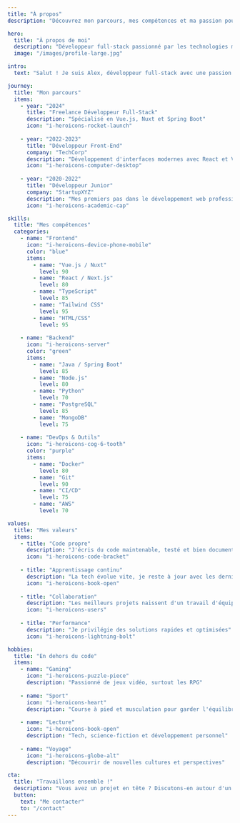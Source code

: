 ```yaml
---
title: "À propos"
description: "Découvrez mon parcours, mes compétences et ma passion pour le développement web"

hero:
  title: "À propos de moi"
  description: "Développeur full-stack passionné par les technologies modernes"
  image: "/images/profile-large.jpg"

intro:
  text: "Salut ! Je suis Alex, développeur full-stack avec une passion pour créer des applications web modernes et performantes. Depuis plusieurs années, je transforme des idées en solutions digitales innovantes."

journey:
  title: "Mon parcours"
  items:
    - year: "2024"
      title: "Freelance Développeur Full-Stack"
      description: "Spécialisé en Vue.js, Nuxt et Spring Boot"
      icon: "i-heroicons-rocket-launch"
      
    - year: "2022-2023"
      title: "Développeur Front-End"
      company: "TechCorp"
      description: "Développement d'interfaces modernes avec React et Vue.js"
      icon: "i-heroicons-computer-desktop"
      
    - year: "2020-2022"
      title: "Développeur Junior"
      company: "StartupXYZ"
      description: "Mes premiers pas dans le développement web professionnel"
      icon: "i-heroicons-academic-cap"

skills:
  title: "Mes compétences"
  categories:
    - name: "Frontend"
      icon: "i-heroicons-device-phone-mobile"
      color: "blue"
      items:
        - name: "Vue.js / Nuxt"
          level: 90
        - name: "React / Next.js"
          level: 80
        - name: "TypeScript"
          level: 85
        - name: "Tailwind CSS"
          level: 95
        - name: "HTML/CSS"
          level: 95
          
    - name: "Backend"
      icon: "i-heroicons-server"
      color: "green"
      items:
        - name: "Java / Spring Boot"
          level: 85
        - name: "Node.js"
          level: 80
        - name: "Python"
          level: 70
        - name: "PostgreSQL"
          level: 85
        - name: "MongoDB"
          level: 75
          
    - name: "DevOps & Outils"
      icon: "i-heroicons-cog-6-tooth"
      color: "purple"
      items:
        - name: "Docker"
          level: 80
        - name: "Git"
          level: 90
        - name: "CI/CD"
          level: 75
        - name: "AWS"
          level: 70

values:
  title: "Mes valeurs"
  items:
    - title: "Code propre"
      description: "J'écris du code maintenable, testé et bien documenté"
      icon: "i-heroicons-code-bracket"
      
    - title: "Apprentissage continu"
      description: "La tech évolue vite, je reste à jour avec les dernières tendances"
      icon: "i-heroicons-book-open"
      
    - title: "Collaboration"
      description: "Les meilleurs projets naissent d'un travail d'équipe efficace"
      icon: "i-heroicons-users"
      
    - title: "Performance"
      description: "Je privilégie des solutions rapides et optimisées"
      icon: "i-heroicons-lightning-bolt"

hobbies:
  title: "En dehors du code"
  items:
    - name: "Gaming"
      icon: "i-heroicons-puzzle-piece"
      description: "Passionné de jeux vidéo, surtout les RPG"
      
    - name: "Sport"
      icon: "i-heroicons-heart"
      description: "Course à pied et musculation pour garder l'équilibre"
      
    - name: "Lecture"
      icon: "i-heroicons-book-open"
      description: "Tech, science-fiction et développement personnel"
      
    - name: "Voyage"
      icon: "i-heroicons-globe-alt"
      description: "Découvrir de nouvelles cultures et perspectives"

cta:
  title: "Travaillons ensemble !"
  description: "Vous avez un projet en tête ? Discutons-en autour d'un café ☕"
  button:
    text: "Me contacter"
    to: "/contact"
---
```


